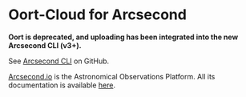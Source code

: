 # Oort-Cloud for Arcsecond

**Oort is deprecated, and uploading has been integrated into the new Arcsecond CLI (v3+).**

See [Arcsecond CLI](https://github.com/arcsecond-io/cli) on GitHub.

[Arcsecond.io](https://www.arcsecond.io) is the Astronomical Observations Platform.
All its documentation is available [here](https://docs.arcsecond.io).
